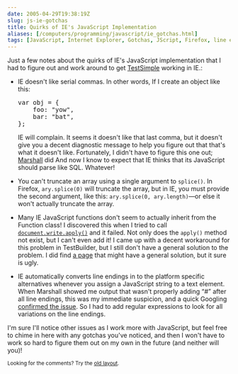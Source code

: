 ```yaml
--- 
date: 2005-04-29T19:38:19Z
slug: js-ie-gotchas
title: Quirks of IE's JavaScript Implementation
aliases: [/computers/programming/javascript/ie_gotchas.html]
tags: [JavaScript, Internet Explorer, Gotchas, JScript, Firefox, line endings, oxford comma]
---
```


<p>Just a few notes about the quirks of IE's JavaScript implementation that I
had to figure out and work around to
get <a href="/computers/programming/javascript/test_simple-0.03.html" title="TestSimple 0.03 Released">TestSimple</a> working in IE.:</p>

<ul>
  <li>
    <p>IE doesn't like serial commas. In other words, If I create an object
  like this:</p>
    <pre>var obj = {
    foo: &quot;yow&quot;,
    bar: &quot;bat&quot;,
};
</pre>
    <p>IE will complain. It seems it doesn't like that last comma, but it
    doesn't give you a decent diagnostic message to help you figure out that
    that's what it doesn't like. Fortunately, I didn't have to figure this one
    out; <a href="http://www.spastically.com/" title="Spastically">Marshall</a> did And now I know to expect that IE
    thinks that its JavaScript should parse like SQL. Whatever!</p>
  </li>
  <li>
    <p>You can't truncate an array using a single argument
      to <code>splice()</code>.  In Firefox, <code>ary.splice(0)</code> will
      truncate the array, but in IE, you must provide the second argument,
      like this: <code>ary.splice(0, ary.length)</code>&#x2014;or else it
      won't actually truncate the array.</p>
  </li>
  <li>
    <p>Many IE JavaScript functions don't seem to actually inherit from the
    Function class! I discovered this when I tried to
    call <a href="/computers/programming/javascript/apply_on_write.html" title="How do I Add apply() to IE JavaScript Functions?"><code>document.write.apply()</code></a> and it failed. Not only
    does the <code>apply()</code> method not exist, but I can't even add it!  I
    came up with a decent workaround for this problem in TestBuilder, but I
    still don't have a general solution to the problem. I did
    find <a href="http://www.technicalpursuit.com/documents_codingstds.html" title="TIBET&#8482; Coding Standards &amp; Sample Code">a page</a> that might
    have a general solution, but it sure is ugly.</p>
  </li>
  <li>
    <p>IE automatically converts line endings in to the platform specific
    alternatives whenever you assign a JavaScript string to a text element.
    When Marshall showed me output that wasn't properly adding <q>#</q> after
      all line endings, this was my immediate suspicion, and a quick Googling
      <a href="http://simon.incutio.com/archive/2004/02/17/lineEndings" title="Automatic line ending conversions in IE">confirmed the issue</a>. So I had to add regular expressions to look for all
      variations on the line endings.</p>
  </li>
</ul>

<p>I'm sure I'll notice other issues as I work more with JavaScript, but feel
free to chime in here with any gotchas you've noticed, and then I won't have
to work so hard to figure them out on my own in the future (and neither will
you)!</p>

<p class="past"><small>Looking for the comments? Try the <a rel="nofollow" href="//past.justatheory.com/computers/programming/javascript/ie_gotchas.html">old layout</a>.</small></p>


